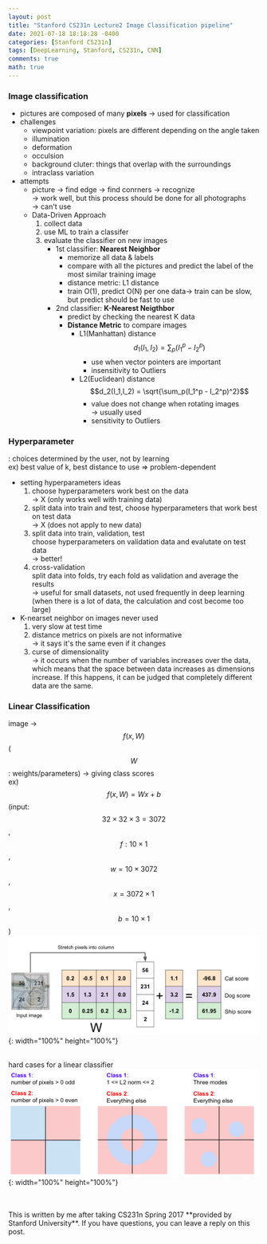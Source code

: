 ```yaml
---
layout: post
title: "Stanford CS231n Lecture2 Image Classification pipeline"
date: 2021-07-18 18:18:28 -0400
categories: [Stanford CS231n]
tags: [DeepLearning, Stanford, CS231n, CNN]
comments: true
math: true
---
```


### Image classification
- pictures are composed of many **pixels** -> used for classification
- challenges
    - viewpoint variation: pixels are different depending on the angle taken
    - illumination
    - deformation
    - occulsion
    - background cluter: things that overlap with the surroundings
    - intraclass variation
- attempts
    - picture -> find edge -> find conrners -> recognize<br/>
      -> work well, but this process should be done for all photographs<br/>
      -> can't use
    - Data-Driven Approach
        1. collect data
        2. use ML to train a classifer
        3. evaluate the classifier on new images
            - 1st classifier: **Nearest Neighbor** <br/>
                - memorize all data & labels
                - compare with all the pictures and predict the label of the most similar training image
                - distance metric: L1 distance
                - train O(1), predict O(N) per one data-> train can be slow, but predict should be fast to use <br/>
            - 2nd classifier: **K-Nearest Neigthbor**
                - predict by checking the nearest K data
                - **Distance Metric** to compare images
                    - L1(Manhattan) distance
                    $$d_1(I_1, I_2) = \sum_p(I_1^p - I_2^p)$$
                        - use when vector pointers are important
                        - insensitivity to Outliers 
                    - L2(Euclidean) distance
                        $$d_2(I_1,I_2) = \sqrt{\sum_p(I_1^p - I_2^p)^2}$$
                        - value does not change when rotating images<br/>
                        -> usually used
                        - sensitivity to Outliers

### Hyperparameter
: choices determined by the user, not by learning<br/>
ex) best value of k, best distance to use => problem-dependent
- setting hyperparameters ideas
    1. choose hyperparameters work best on the data<br/> 
    -> X (only works well with training data)
    2. split data into train and test, choose hyperparameters that work best on test data<br/>
    -> X (does not apply to new data)
    3. split data into train, validation, test<br/>
    choose hyperparameters on validation data and evalutate on test data<br/>
    -> better!
    4. cross-validation<br/>
    split data into folds, try each fold as validation and average the results<br/> 
    -> useful for small datasets, not used frequently in deep learning (when there is a lot of data, the calculation and cost become too large)
- K-nearset neighbor on images never used
    1. very slow at test time
    2. distance metrics on pixels are not informative<br/>
    -> it says it's the same even if it changes
    3. curse of dimensionality<br/>
    -> it occurs when the number of variables increases over the data, which means that the space between data increases as dimensions increase. If this happens, it can be judged that completely different data are the same.

### Linear Classification
image -> $$f(x, W)$$ ($$W$$: weights/parameters) -> giving class scores<br/>
ex) $$f(x,W) = Wx + b$$ (input: $$32\times32\times3=3072$$, $$f:10\times1$$, $$w=10\times3072$$, $$x=3072\times1$$, $$b=10\times1$$)
![1](/images/cs231n/lec2/1.png){: width="100%" height="100%"}
<br/>
<br/>

hard cases for a linear classifier
![2](/images/cs231n/lec2/5.png){: width="100%" height="100%"}

<br/>
<br/>
This is written by me after taking CS231n Spring 2017 **provided by Stanford University**.
If you have questions, you can leave a reply on this post.